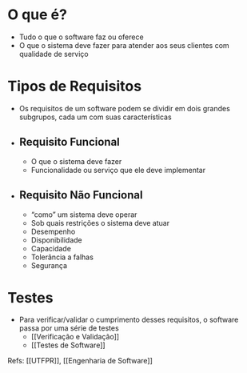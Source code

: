 # O que é?

- Tudo o que o software faz ou oferece
- O que o sistema deve fazer para atender aos seus clientes com qualidade de serviço

# Tipos de Requisitos

- Os requisitos de um software podem se dividir em dois grandes subgrupos, cada um com suas características

- ## Requisito Funcional
	- O que o sistema deve fazer
	- Funcionalidade ou serviço que ele deve implementar

- ## Requisito Não Funcional
	- “como” um sistema deve operar
	- Sob quais restrições o sistema deve atuar
	- Desempenho
	- Disponibilidade
	- Capacidade
	- Tolerância a falhas
	- Segurança

# Testes

- Para verificar/validar o cumprimento desses requisitos, o software passa por uma série de testes
	- [[Verificação e Validação]]
	- [[Testes de Software]]

Refs: [[UTFPR]], [[Engenharia de Software]]